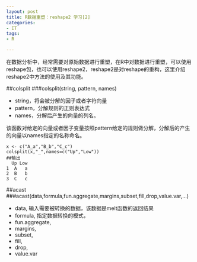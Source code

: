 ```yaml
---
layout: post
title: R数据重塑：reshape2 学习[2]
categories:
- IT
tags:
- R

---
```

在数据分析中，经常需要对原始数据进行重塑，在R中对数据进行重塑，可以使用reshape包，也可以使用reshape2，reshape2是对reshape的重构，这里介绍reshape2中方法的使用及其功能。

##colsplit
###colsplit(string, pattern, names)
* string，将会被分解的因子或者字符向量
* pattern，分解规则的正则表达式
* names，分解后产生的向量的列名。

该函数对给定的向量或者因子变量按照pattern给定的规则做分解，分解后的产生的向量以names指定的名称命名。

    x <- c("A_a","B_b","C_c")
    colsplit(x,"_",names=c("Up","Low"))
    ##输出
      Up Low
    1  A   a
    2  B   b
    3  C   c
   
##acast
###acast(data,formula,fun.aggregate,margins,subset,fill,drop,value.var,...)

* data, 输入需要被转换的数据，该数据是melt函数的返回结果
* formula, 指定数据转换的模式，
* fun.aggregate,
* margins,
* subset,
* fill,
* drop,
* value.var
